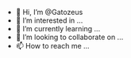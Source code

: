 - 👋 Hi, I’m @Gatozeus
- 👀 I’m interested in ...
- 🌱 I’m currently learning ...
- 💞️ I’m looking to collaborate on ...
- 📫 How to reach me ...

<!---
Gatozeus/Gatozeus is a ✨ special ✨ repository because its `README.md` (this file) appears on your GitHub profile.
You can click the Preview link to take a look at your changes.
--->
